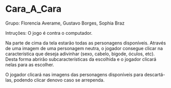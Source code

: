 # Cara_A_Cara
Grupo: Florencia Averame, Gustavo Borges, Sophia Braz

Intruções:
O jogo é contra o computador.

Na parte de cima da tela estarão todas as personagens disponíveis. Através de uma imagem de uma personagem neutra, o jogador consegue clicar na característica que deseja adivinhar (sexo, cabelo, bigode, óculos, etc). Desta forma abrirão subcaracterísticas da escolhida e o jogador clicará nelas para as escolher. 

O jogador clicará nas imagens das personagens disponíveis para descartá-las, podendo clicar denovo caso se arrependa.
